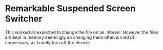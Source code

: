# Remarkable Suspended Screen Switcher

This worked as expected to change the file on an interval.
However the files are kept in memory seemingly so changing them often is kind of unncessary, as I rarely turn off the device.
